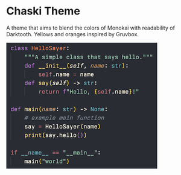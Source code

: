 # Chaski Theme

A theme that aims to blend the colors of Monokai with readability of Darktooth. Yellows and oranges inspired by Gruvbox.

![Screenshot v0.6.0](screenshot-v0.6.0.png "Theme Screenshot v0.4.0")